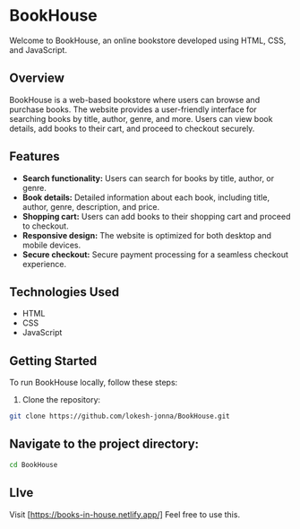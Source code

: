 # BookHouse

Welcome to BookHouse, an online bookstore developed using HTML, CSS, and JavaScript.

## Overview

BookHouse is a web-based bookstore where users can browse and purchase books. The website provides a user-friendly interface for searching books by title, author, genre, and more. Users can view book details, add books to their cart, and proceed to checkout securely.

## Features

- **Search functionality:** Users can search for books by title, author, or genre.
- **Book details:** Detailed information about each book, including title, author, genre, description, and price.
- **Shopping cart:** Users can add books to their shopping cart and proceed to checkout.
- **Responsive design:** The website is optimized for both desktop and mobile devices.
- **Secure checkout:** Secure payment processing for a seamless checkout experience.

## Technologies Used

- HTML
- CSS
- JavaScript

## Getting Started

To run BookHouse locally, follow these steps:

1. Clone the repository:

```bash
git clone https://github.com/lokesh-jonna/BookHouse.git
```

## Navigate to the project directory:
```bash
cd BookHouse
```
## LIve
Visit [https://books-in-house.netlify.app/]
Feel free to use this.

